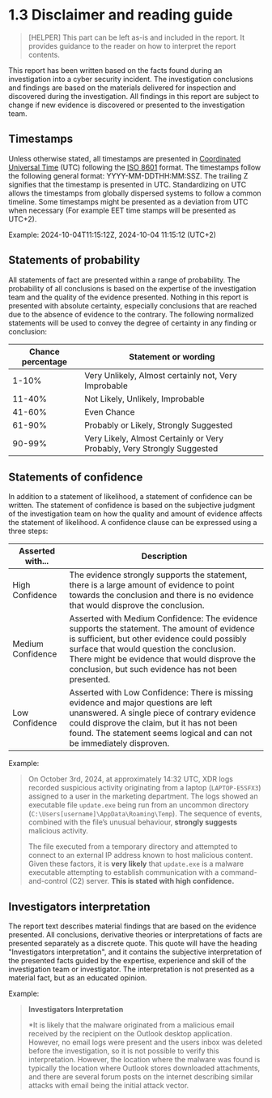 # 1.3 Disclaimer and reading guide

> [HELPER] This part can be left as-is and included in the report. It provides guidance to the reader on how to interpret the report contents.

This report has been written based on the facts found during an investigation into a cyber security incident. The investigation conclusions and findings are based on the materials delivered for inspection and discovered during the investigation. All findings in this report are subject to change if new evidence is discovered or presented to the investigation team.

## Timestamps

Unless otherwise stated, all timestamps are presented in [Coordinated Universal Time](https://en.wikipedia.org/wiki/Coordinated_Universal_Time) (UTC) following the [ISO 8601](https://en.wikipedia.org/wiki/ISO_8601) format. The timestamps follow the following general format: YYYY-MM-DDTHH:MM:SSZ. The trailing Z signifies that the timestamp is presented in UTC. Standardizing on UTC allows the timestamps from globally dispersed systems to follow a common timeline. Some timestamps might be presented as a deviation from UTC when necessary (For example EET time stamps will be presented as UTC+2).

Example: 2024-10-04T11:15:12Z, 2024-10-04 11:15:12 (UTC+2)

## Statements of probability

All statements of fact are presented within a range of probability. The probability of all conclusions is based on the expertise of the investigation team and the quality of the evidence presented. Nothing in this report is presented with absolute certainty, especially conclusions that are reached due to the absence of evidence to the contrary. The following normalized statements will be used to convey the degree of certainty in any finding or conclusion:

| Chance percentage | Statement or wording                                                    |
| ----------------- | ----------------------------------------------------------------------- |
| 1-10%             | Very Unlikely, Almost certainly not, Very Improbable                    |
| 11-40%            | Not Likely, Unlikely, Improbable                                        |
| 41-60%            | Even Chance                                                             |
| 61-90%            | Probably or Likely, Strongly Suggested                                  |
| 90-99%            | Very Likely, Almost Certainly or Very Probably, Very Strongly Suggested |

## Statements of confidence

In addition to a statement of likelihood, a statement of confidence can be written. The statement of confidence is based on the subjective judgment of the investigation team on how the quality and amount of evidence affects the statement of likelihood. A confidence clause can be expressed using a three steps:

| Asserted with...  | Description                                                                                                                                                                                                                                                                                     |
| ----------------- | ----------------------------------------------------------------------------------------------------------------------------------------------------------------------------------------------------------------------------------------------------------------------------------------------- |
| High Confidence   | The evidence strongly supports the statement, there is a large amount of evidence to point towards the conclusion and there is no evidence that would disprove the conclusion.                                                                                                                  |
| Medium Confidence | Asserted with Medium Confidence: The evidence supports the statement. The amount of evidence is sufficient, but other evidence could possibly surface that would question the conclusion. There might be evidence that would disprove the conclusion, but such evidence has not been presented. |
| Low Confidence    | Asserted with Low Confidence: There is missing evidence and major questions are left unanswered. A single piece of contrary evidence could disprove the claim, but it has not been found. The statement seems logical and can not be immediately disproven.                                     |

Example:

> On October 3rd, 2024, at approximately 14:32 UTC, XDR logs recorded suspicious activity originating from a laptop (`LAPTOP-E5SFX3`) assigned to a user in the marketing department. The logs showed an executable file `update.exe` being run from an uncommon directory (`C:\Users[username]\AppData\Roaming\Temp`). The sequence of events, combined with the file’s unusual behaviour, **strongly suggests** malicious activity.
> 
> The file executed from a temporary directory and attempted to connect to an external IP address known to host malicious content. Given these factors, it is **very likely** that `update.exe` is a malware executable attempting to establish communication with a command-and-control (C2) server. **This is stated with high confidence.**

## Investigators interpretation

The report text describes material findings that are based on the evidence presented. All conclusions, derivative theories or interpretations of facts are presented separately as a discrete quote. This quote will have the heading "Investigators interpretation", and it contains the subjective interpretation of the presented facts guided by the expertise, experience and skill of the investigation team or investigator. The interpretation is not presented as a material fact, but as an educated opinion.

Example:

> **Investigators Interpretation**
> 
> *It is likely that the malware originated from a malicious email received by the recipient on the Outlook desktop application. However, no email logs were present and the users inbox was deleted before the investigation, so it is not possible to verify this interpretation. However, the location where the malware was found is typically the location where Outlook stores downloaded attachments, and there are several forum posts on the internet describing similar attacks with email being the initial attack vector.

